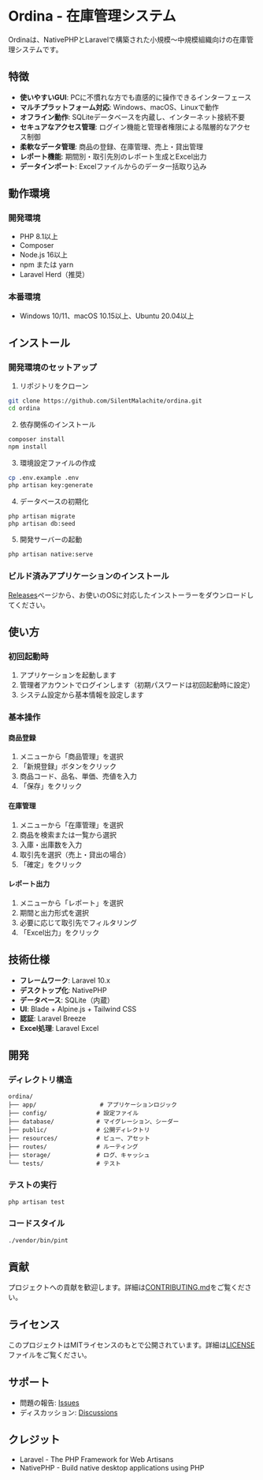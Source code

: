# Ordina - 在庫管理システム

Ordinaは、NativePHPとLaravelで構築された小規模〜中規模組織向けの在庫管理システムです。

## 特徴

- **使いやすいGUI**: PCに不慣れな方でも直感的に操作できるインターフェース
- **マルチプラットフォーム対応**: Windows、macOS、Linuxで動作
- **オフライン動作**: SQLiteデータベースを内蔵し、インターネット接続不要
- **セキュアなアクセス管理**: ログイン機能と管理者権限による階層的なアクセス制御
- **柔軟なデータ管理**: 商品の登録、在庫管理、売上・貸出管理
- **レポート機能**: 期間別・取引先別のレポート生成とExcel出力
- **データインポート**: Excelファイルからのデータ一括取り込み

## 動作環境

### 開発環境
- PHP 8.1以上
- Composer
- Node.js 16以上
- npm または yarn
- Laravel Herd（推奨）

### 本番環境
- Windows 10/11、macOS 10.15以上、Ubuntu 20.04以上

## インストール

### 開発環境のセットアップ

1. リポジトリをクローン
```bash
git clone https://github.com/SilentMalachite/ordina.git
cd ordina
```

2. 依存関係のインストール
```bash
composer install
npm install
```

3. 環境設定ファイルの作成
```bash
cp .env.example .env
php artisan key:generate
```

4. データベースの初期化
```bash
php artisan migrate
php artisan db:seed
```

5. 開発サーバーの起動
```bash
php artisan native:serve
```

### ビルド済みアプリケーションのインストール

[Releases](https://github.com/SilentMalachite/ordina/releases)ページから、お使いのOSに対応したインストーラーをダウンロードしてください。

## 使い方

### 初回起動時

1. アプリケーションを起動します
2. 管理者アカウントでログインします（初期パスワードは初回起動時に設定）
3. システム設定から基本情報を設定します

### 基本操作

#### 商品登録
1. メニューから「商品管理」を選択
2. 「新規登録」ボタンをクリック
3. 商品コード、品名、単価、売値を入力
4. 「保存」をクリック

#### 在庫管理
1. メニューから「在庫管理」を選択
2. 商品を検索または一覧から選択
3. 入庫・出庫数を入力
4. 取引先を選択（売上・貸出の場合）
5. 「確定」をクリック

#### レポート出力
1. メニューから「レポート」を選択
2. 期間と出力形式を選択
3. 必要に応じて取引先でフィルタリング
4. 「Excel出力」をクリック

## 技術仕様

- **フレームワーク**: Laravel 10.x
- **デスクトップ化**: NativePHP
- **データベース**: SQLite（内蔵）
- **UI**: Blade + Alpine.js + Tailwind CSS
- **認証**: Laravel Breeze
- **Excel処理**: Laravel Excel

## 開発

### ディレクトリ構造
```
ordina/
├── app/                  # アプリケーションロジック
├── config/              # 設定ファイル
├── database/            # マイグレーション、シーダー
├── public/              # 公開ディレクトリ
├── resources/           # ビュー、アセット
├── routes/              # ルーティング
├── storage/             # ログ、キャッシュ
└── tests/               # テスト
```

### テストの実行
```bash
php artisan test
```

### コードスタイル
```bash
./vendor/bin/pint
```

## 貢献

プロジェクトへの貢献を歓迎します。詳細は[CONTRIBUTING.md](CONTRIBUTING.md)をご覧ください。

## ライセンス

このプロジェクトはMITライセンスのもとで公開されています。詳細は[LICENSE](LICENSE)ファイルをご覧ください。

## サポート

- 問題の報告: [Issues](https://github.com/SilentMalachite/ordina/issues)
- ディスカッション: [Discussions](https://github.com/SilentMalachite/ordina/discussions)

## クレジット

- Laravel - The PHP Framework for Web Artisans
- NativePHP - Build native desktop applications using PHP